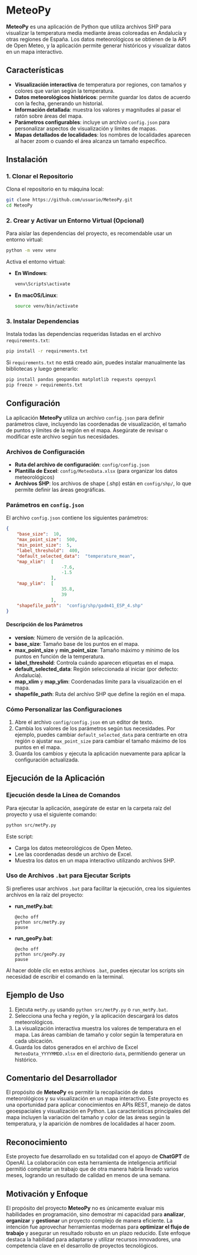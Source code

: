 
# MeteoPy

**MeteoPy** es una aplicación de Python que utiliza archivos SHP para visualizar la temperatura media mediante áreas coloreadas en Andalucía y otras regiones de España. Los datos meteorológicos se obtienen de la API de Open Meteo, y la aplicación permite generar históricos y visualizar datos en un mapa interactivo.

## Características

- **Visualización interactiva** de temperatura por regiones, con tamaños y colores que varían según la temperatura.
- **Datos meteorológicos históricos**: permite guardar los datos de acuerdo con la fecha, generando un historial.
- **Información detallada**: muestra los valores y magnitudes al pasar el ratón sobre áreas del mapa.
- **Parámetros configurables**: incluye un archivo `config.json` para personalizar aspectos de visualización y límites de mapas.
- **Mapas detallados de localidades**: los nombres de localidades aparecen al hacer zoom o cuando el área alcanza un tamaño específico.

## Instalación

### 1. Clonar el Repositorio

Clona el repositorio en tu máquina local:

```bash
git clone https://github.com/usuario/MeteoPy.git
cd MeteoPy
```

### 2. Crear y Activar un Entorno Virtual (Opcional)

Para aislar las dependencias del proyecto, es recomendable usar un entorno virtual:

```bash
python -m venv venv
```

Activa el entorno virtual:

- **En Windows**:

  ```bash
  venv\Scripts\activate
  ```

- **En macOS/Linux**:

  ```bash
  source venv/bin/activate
  ```

### 3. Instalar Dependencias

Instala todas las dependencias requeridas listadas en el archivo `requirements.txt`:

```bash
pip install -r requirements.txt
```

Si `requirements.txt` no está creado aún, puedes instalar manualmente las bibliotecas y luego generarlo:

```bash
pip install pandas geopandas matplotlib requests openpyxl
pip freeze > requirements.txt
```

## Configuración

La aplicación **MeteoPy** utiliza un archivo `config.json` para definir parámetros clave, incluyendo las coordenadas de visualización, el tamaño de puntos y límites de la región en el mapa. Asegúrate de revisar o modificar este archivo según tus necesidades.

### Archivos de Configuración

- **Ruta del archivo de configuración**: `config/config.json`
- **Plantilla de Excel**: `config/MeteoData.xlsx` (para organizar los datos meteorológicos)
- **Archivos SHP**: los archivos de shape (.shp) están en `config/shp/`, lo que permite definir las áreas geográficas.

### Parámetros en `config.json`

El archivo `config.json` contiene los siguientes parámetros:

```json
{
    "base_size":  10,
    "max_point_size":  500,
    "min_point_size":  5,
    "label_threshold":  400,
    "default_selected_data":  "temperature_mean",
    "map_xlim":  [
                     -7.6,
                     -1.5
                 ],
    "map_ylim":  [
                     35.8,
                     39
                 ],
    "shapefile_path":  "config/shp/gadm41_ESP_4.shp"
}
```

#### Descripción de los Parámetros

- **version**: Número de versión de la aplicación.
- **base_size**: Tamaño base de los puntos en el mapa.
- **max_point_size** y **min_point_size**: Tamaño máximo y mínimo de los puntos en función de la temperatura.
- **label_threshold**: Controla cuándo aparecen etiquetas en el mapa.
- **default_selected_data**: Región seleccionada al iniciar (por defecto: Andalucía).
- **map_xlim** y **map_ylim**: Coordenadas límite para la visualización en el mapa.
- **shapefile_path**: Ruta del archivo SHP que define la región en el mapa.

### Cómo Personalizar las Configuraciones

1. Abre el archivo `config/config.json` en un editor de texto.
2. Cambia los valores de los parámetros según tus necesidades. Por ejemplo, puedes cambiar `default_selected_data` para centrarte en otra región o ajustar `max_point_size` para cambiar el tamaño máximo de los puntos en el mapa.
3. Guarda los cambios y ejecuta la aplicación nuevamente para aplicar la configuración actualizada.

## Ejecución de la Aplicación

### Ejecución desde la Línea de Comandos

Para ejecutar la aplicación, asegúrate de estar en la carpeta raíz del proyecto y usa el siguiente comando:

```bash
python src/metPy.py
```

Este script:

- Carga los datos meteorológicos de Open Meteo.
- Lee las coordenadas desde un archivo de Excel.
- Muestra los datos en un mapa interactivo utilizando archivos SHP.

### Uso de Archivos `.bat` para Ejecutar Scripts

Si prefieres usar archivos `.bat` para facilitar la ejecución, crea los siguientes archivos en la raíz del proyecto:

- **run_metPy.bat**:

  ```batch
  @echo off
  python src/metPy.py
  pause
  ```

- **run_geoPy.bat**:

  ```batch
  @echo off
  python src/geoPy.py
  pause
  ```

Al hacer doble clic en estos archivos `.bat`, puedes ejecutar los scripts sin necesidad de escribir el comando en la terminal.

## Ejemplo de Uso

1. Ejecuta `metPy.py` usando `python src/metPy.py` o `run_metPy.bat`.
2. Selecciona una fecha y región, y la aplicación descargará los datos meteorológicos.
3. La visualización interactiva muestra los valores de temperatura en el mapa. Las áreas cambian de tamaño y color según la temperatura en cada ubicación.
4. Guarda los datos generados en el archivo de Excel `MeteoData_YYYYMMDD.xlsx` en el directorio `data`, permitiendo generar un histórico.

## Comentario del Desarrollador

El propósito de **MeteoPy** es permitir la recopilación de datos meteorológicos y su visualización en un mapa interactivo. Este proyecto es una oportunidad para aplicar conocimientos en APIs REST, manejo de datos geoespaciales y visualización en Python. Las características principales del mapa incluyen la variación del tamaño y color de las áreas según la temperatura, y la aparición de nombres de localidades al hacer zoom.

## Reconocimiento
Este proyecto fue desarrollado en su totalidad con el apoyo de **ChatGPT** de OpenAI. La colaboración con esta herramienta de inteligencia artificial permitió completar un trabajo que de otra manera habría llevado varios meses, logrando un resultado de calidad en menos de una semana.

## Motivación y Enfoque
El propósito del proyecto **MeteoPy** no es únicamente evaluar mis habilidades en programación, sino demostrar mi capacidad para **analizar**, **organizar** y **gestionar** un proyecto complejo de manera eficiente. La intención fue aprovechar herramientas modernas para **optimizar el flujo de trabajo** y asegurar un resultado robusto en un plazo reducido. Este enfoque destaca la habilidad para adaptarse y utilizar recursos innovadores, una competencia clave en el desarrollo de proyectos tecnológicos.

